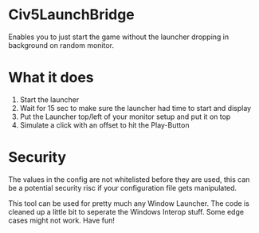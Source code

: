 # Civ5LaunchBridge
Enables you to just start the game without the launcher dropping in background on random monitor.

# What it does
1. Start the launcher
2. Wait for 15 sec to make sure the launcher had time to start and display
3. Put the Launcher top/left of your monitor setup and put it on top
4. Simulate a click with an offset to hit the Play-Button

# Security
The values in the config are not whitelisted before they are used, this can be a potential security risc if your configuration file gets manipulated.

This tool can be used for pretty much any Window Launcher. The code is cleaned up a little bit to seperate the Windows Interop stuff. Some edge cases might not work. Have fun!
